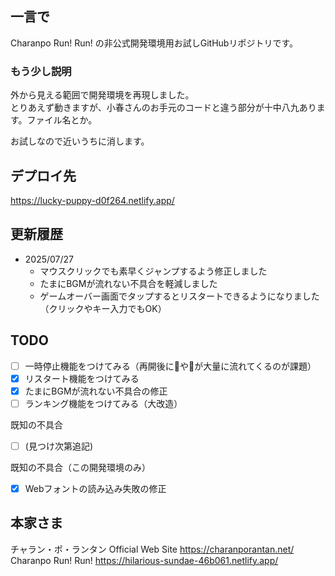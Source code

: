 ## 一言で
Charanpo Run! Run! の非公式開発環境用お試しGitHubリポジトリです。  

### もう少し説明
外から見える範囲で開発環境を再現しました。  
とりあえず動きますが、小春さんのお手元のコードと違う部分が十中八九あります。ファイル名とか。  

お試しなので近いうちに消します。  

## デプロイ先
https://lucky-puppy-d0f264.netlify.app/

## 更新履歴
- 2025/07/27
  - マウスクリックでも素早くジャンプするよう修正しました
  - たまにBGMが流れない不具合を軽減しました
  - ゲームオーバー画面でタップするとリスタートできるようになりました（クリックやキー入力でもOK）

## TODO
- [ ] 一時停止機能をつけてみる（再開後に🐖や🎪が大量に流れてくるのが課題）
- [x] リスタート機能をつけてみる
- [x] たまにBGMが流れない不具合の修正
- [ ] ランキング機能をつけてみる（大改造）

既知の不具合
- [ ] (見つけ次第追記)

既知の不具合（この開発環境のみ）
- [x] Webフォントの読み込み失敗の修正

## 本家さま
チャラン・ポ・ランタン Official Web Site https://charanporantan.net/  
Charanpo Run! Run! https://hilarious-sundae-46b061.netlify.app/  